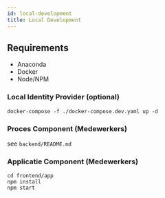 ```yaml
---
id: local-development
title: Local Development
---
```


## Requirements
- Anaconda
- Docker
- Node/NPM

### Local Identity Provider (optional)
```shell script
docker-compose -f ./docker-compose.dev.yaml up -d
```

### Proces Component (Medewerkers)

see `backend/README.md`

### Applicatie Component (Medewerkers)

```shell script
cd frontend/app
npm install
npm start
``` 
